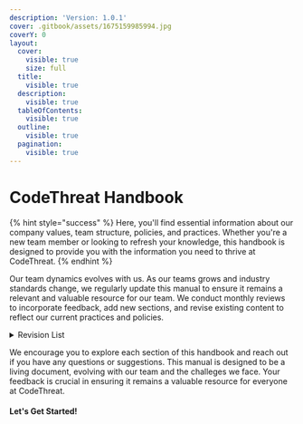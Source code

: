 ```yaml
---
description: 'Version: 1.0.1'
cover: .gitbook/assets/1675159985994.jpg
coverY: 0
layout:
  cover:
    visible: true
    size: full
  title:
    visible: true
  description:
    visible: true
  tableOfContents:
    visible: true
  outline:
    visible: true
  pagination:
    visible: true
---
```


# CodeThreat Handbook



{% hint style="success" %}
&#x20;Here, you'll find essential information about our company values, team structure, policies, and practices. Whether you're a new team member or looking to refresh your knowledge, this handbook is designed to provide you with the information you need to thrive at CodeThreat.
{% endhint %}

Our team dynamics evolves with us. As our teams grows and industry standards change, we regularly update this manual to ensure it remains a relevant and valuable resource for our team. We conduct monthly reviews to incorporate feedback, add new sections, and revise existing content to reflect our current practices and policies.

<details>

<summary>Revision List</summary>

* **Version 1.0.0 (07/10/2024)**: Initial release of the CodeThreat Handbook, covering all major sections and initial product concepts.
* **Version 1.1.0 (07/10/2024)**: Added - Company Policies&#x20;
* **Version 1.2.0 (07/25/2024)**: Added - Hiring

</details>

We encourage you to explore each section of this handbook and reach out if you have any questions or suggestions. This manual is designed to be a living document, evolving with our team and the challeges we face. Your feedback is crucial in ensuring it remains a valuable resource for everyone at CodeThreat.

#### Let's Get Started!
